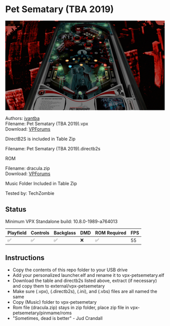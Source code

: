 # Pet Sematary (TBA 2019)

![Table Preview](https://github.com/lilalien/vpx-images/blob/main/vpx-petsemetary.png)

Authors: [ivantba](https://www.vpforums.org/index.php?showuser=123858)  
Filename: Pet Sematary (TBA 2019).vpx  
Download: [VPForums](https://www.vpforums.org/index.php?app=downloads&showfile=14211)

DirectB2S is included in Table Zip
  
Filename: Pet Sematary (TBA 2019).directb2s

ROM

Filename: dracula.zip  
Download: [VPForums](https://www.vpforums.org/index.php?app=downloads&showfile=733)

Music Folder Included in Table Zip

Tested by: TechZombie

## Status 

Minimum VPX Standalone build: 10.8.0-1989-a764013

| Playfield | Controls | Backglass | DMD | ROM Required | FPS | 
|-----------|----------|-----------|-----|--------------|-----|
| :white_check_mark: | :white_check_mark: | :white_check_mark: | :x: | :white_check_mark: | 55 |

## Instructions

- Copy the contents of this repo folder to your USB drive
- Add your personalized launcher.elf and rename it to vpx-petsemetary.elf
- Download the table and directb2s listed above, extract (if necessary) and copy them to external/vpx-petsemetary
- Make sure (.vpx), (.directb2s), (.ini), and (.vbs) files are all named the same
- Copy (Music) folder to vpx-petsemetary
- Rom file (dracula.zip) stays in zip folder, place zip file in vpx-petsemetary/pinmame/roms
- "Sometimes, dead is better" - Jud Crandall
